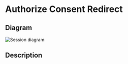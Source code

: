 # Authorize Consent Redirect

## Diagram

![Session diagram](http://www.plantuml.com/plantuml/proxy?src=https://raw.githubusercontent.com/adorsys/open-banking-gateway/feature/normalize_usecases/docs/architecture/diagrams/useCases/5b-psuAuthRedirectConsent.puml&fmt=svg&vvv=1&sanitize=true)  

## Description
